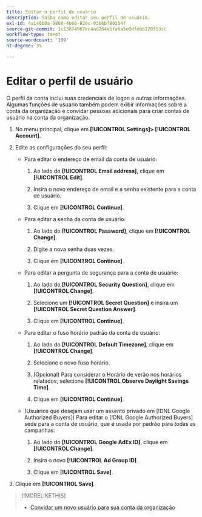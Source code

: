 ```yaml
---
title: Editar o perfil de usuário
description: Saiba como editar seu perfil de usuário.
exl-id: 4a140b0a-5860-4b68-820c-03b6bf80254f
source-git-commit: 1c13874967ec4ad264e5fa6a5e0dfeb6120f53cc
workflow-type: tm+mt
source-wordcount: '199'
ht-degree: 3%

---
```


# Editar o perfil de usuário

O perfil da conta inclui suas credenciais de logon e outras informações. Algumas funções de usuário também podem exibir informações sobre a conta da organização e convidar pessoas adicionais para criar contas de usuário na conta da organização.

1. No menu principal, clique em **[!UICONTROL Settings]> [!UICONTROL Account].**

1. Edite as configurações do seu perfil:

   * Para editar o endereço de email da conta de usuário:

      1. Ao lado do **[!UICONTROL Email address]**, clique em **[!UICONTROL Edit]**.

      1. Insira o novo endereço de email e a senha existente para a conta de usuário.
      1. Clique em **[!UICONTROL Continue]**.
   * Para editar a senha da conta de usuário:

      1. Ao lado do **[!UICONTROL Password]**, clique em **[!UICONTROL Change]**.

      1. Digite a nova senha duas vezes.

      1. Clique em **[!UICONTROL Continue]**.
   * Para editar a pergunta de segurança para a conta de usuário:

      1. Ao lado do **[!UICONTROL Security Question]**, clique em **[!UICONTROL Change]**.

      1. Selecione um **[!UICONTROL Secret Question]** e insira um **[!UICONTROL Secret Question Answer]**.

      1. Clique em **[!UICONTROL Continue]**.
   * Para editar o fuso horário padrão da conta de usuário:

      1. Ao lado do **[!UICONTROL Default Timezone]**, clique em **[!UICONTROL Change]**.

      1. Selecione o novo fuso horário.

      1. (Opcional) Para considerar o Horário de verão nos horários relatados, selecione **[!UICONTROL Observe Daylight Savings Time]**.

      1. Clique em **[!UICONTROL Continue]**.
   * (Usuários que desejam usar um assento privado em [!DNL Google Authorized Buyers]) Para editar o [!DNL Google Authorized Buyers] sede para a conta de usuário, que é usada por padrão para todas as campanhas:

      1. Ao lado do **[!UICONTROL Google AdEx ID]**, clique em **[!UICONTROL Change]**.

      1. Insira o novo **[!UICONTROL Ad Group ID]**.

      1. Clique em **[!UICONTROL Save]**.





1. Clique em **[!UICONTROL Save]**.

>[!MORELIKETHIS]
>
>* [Convidar um novo usuário para sua conta da organização](user-invite.md)


<!-- >* [User Profile and Organization Account Settings](user-and-account-settings.md) -->
